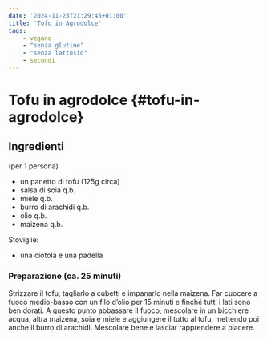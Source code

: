 ```yaml
---
date: '2024-11-23T21:29:45+01:00'
title: 'Tofu in Agrodolce'
tags:
    - vegano
    - "senza glutine"
    - "senza lattosio"
    - secondi
---
```


# Tofu in agrodolce {#tofu-in-agrodolce}


## Ingredienti

(per 1 persona)

- un panetto di tofu (125g circa)  
- salsa di soia q.b.  
- miele q.b.  
- burro di arachidi q.b.  
- olio q.b.  
- maizena q.b.

Stoviglie:

- una ciotola e una padella

### Preparazione (ca. 25 minuti)

Strizzare il tofu, tagliarlo a cubetti e impanarlo nella maizena. Far cuocere a fuoco medio-basso con un filo d’olio per 15 minuti e finché tutti i lati sono ben dorati. A questo punto abbassare il fuoco, mescolare in un bicchiere acqua, altra maizena, soia e miele e aggiungere il tutto al tofu, mettendo poi anche il burro di arachidi. Mescolare bene e lasciar rapprendere a piacere.
